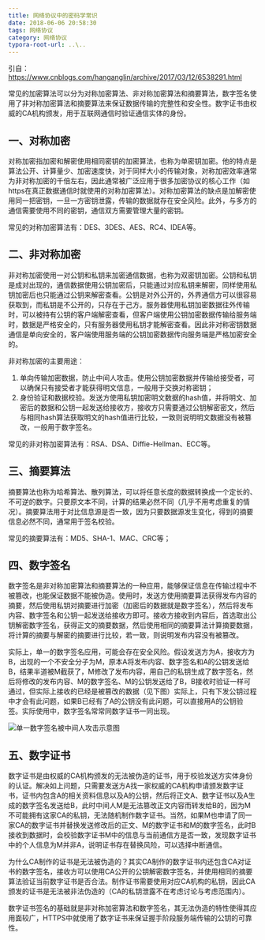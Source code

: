 ```yaml
---
title: 网络协议中的密码学常识
date: 2018-06-06 20:58:30
tags: 网络协议
category: 网络协议
typora-root-url: ..\..
---
```


引自：https://www.cnblogs.com/hanganglin/archive/2017/03/12/6538291.html

常见的加密算法可以分为对称加密算法、非对称加密算法和摘要算法，数字签名使用了非对称加密算法和摘要算法来保证数据传输的完整性和安全性。数字证书由权威的CA机构颁发，用于互联网通信时验证通信实体的身份。

## 一、对称加密
对称加密指加密和解密使用相同密钥的加密算法，也称为单密钥加密。他的特点是算法公开、计算量少、加密速度快，对于同样大小的传输对象，对称加密效率通常为非对称加密的千倍左右，因此通常被广泛应用于很多加密协议的核心工作（如https在真正数据通信时就使用的对称加密算法）。对称加密算法的缺点是加解密使用同一把密钥，一旦一方密钥泄露，传输的数据就存在安全风险。此外，与多方的通信需要使用不同的密钥，通信双方需要管理大量的密钥。

常见的对称加密算法有：DES、3DES、AES、RC4、IDEA等。

## 二、非对称加密
非对称加密使用一对公钥和私钥来加密通信数据，也称为双密钥加密。公钥和私钥是成对出现的，通信数据使用公钥加密后，只能通过对应私钥来解密，同样使用私钥加密后也只能通过公钥来解密查看。公钥是对外公开的，外界通信方可以很容易获取到，而私钥是不公开的，只存在于己方。服务器使用私钥加密数据往外传输时，可以被持有公钥的客户端解密查看，但客户端使用公钥加密数据传输给服务端时，数据是严格安全的，只有服务器使用私钥才能解密查看。因此非对称密钥数据通信是单向安全的，客户端使用服务端的公钥加密数据传向服务端是严格加密安全的。

非对称加密的主要用途：
1. 单向传输加密数据，防止中间人攻击。使用公钥加密数据并传输给接受者，可以确保只有接受者才能获得明文信息，一般用于交换对称密钥；
2. 身份验证和数据校验。发送方使用私钥加密明文数据的hash值，并将明文、加密后的数据和公钥一起发送给接收方，接收方只需要通过公钥解密密文，然后与相同hash算法获取明文的hash值进行比较，一致则说明明文数据没有被篡改，一般用于数字签名。

常见的非对称加密算法有：RSA、DSA、Diffie-Hellman、ECC等。

## 三、摘要算法
摘要算法也称为哈希算法、散列算法，可以将任意长度的数据转换成一个定长的、不可逆的数字。只要原文本不同，计算的结果必然不同（几乎不用考虑重复的情况）。摘要算法用于对比信息源是否一致，因为只要数据源发生变化，得到的摘要信息必然不同，通常用于签名校验。

常见的摘要算法有：MD5、SHA-1、MAC、CRC等；

## 四、数字签名
数字签名是非对称加密算法和摘要算法的一种应用，能够保证信息在传输过程中不被篡改，也能保证数据不能被伪造。使用时，发送方使用摘要算法获得发布内容的摘要，然后使用私钥对摘要进行加密（加密后的数据就是数字签名），然后将发布内容、数字签名和公钥一起发送给接收方即可。接收方接收到内容后，首选取出公钥解密数字签名，获得正文的摘要数据，然后使用相同的摘要算法计算摘要数据，将计算的摘要与解密的摘要进行比较，若一致，则说明发布内容没有被篡改。 

实际上，单一的数字签名应用，可能会存在安全风险。假设发送方为A，接收方为B，出现的一个不安全分子为M，原本A将发布内容、数字签名和A的公钥发送给B，结果半道被M截获了，M修改了发布内容，用自己的私钥生成了数字签名，然后将修改的发布内容、M的数字签名、M的公钥发送给了B，B接收时验证一样可通过，但实际上接收的已经是被篡改的数据（见下图）实际上，只有下发公钥过程中才会有此问题，如果B已经有了A的公钥没有此问题，可以直接用A的公钥验签。实际使用中，数字签名常常同数字证书一同出现。

![单一数字签名被中间人攻击示意图](/pics/crypt-mid-attac.jpg)

## 五、数字证书
数字证书是由权威的CA机构颁发的无法被伪造的证书，用于校验发送方实体身份的认证。解决如上问题，只需要发送方A找一家权威的CA机构申请颁发数字证书，证书内包含A的相关资料信息以及A的公钥，然后将正文A、数字证书以及A生成的数字签名发送给B，此时中间人M是无法篡改正文内容而转发给B的，因为M不可能拥有这家CA的私钥，无法随机制作数字证书。当然，如果M也申请了同一家CA的数字证书并替换发送修改后的正文、M的数字证书和M的数字签名，此时B接收到数据时，会校验数字证书M中的信息与当前通信方是否一致，发现数字证书中的个人信息为M并非A，说明证书存在替换风险，可以选择中断通信。

为什么CA制作的证书是无法被伪造的？其实CA制作的数字证书内还包含CA对证书的数字签名，接收方可以使用CA公开的公钥解密数字签名，并使用相同的摘要算法验证当前数字证书是否合法。制作证书需要使用对应CA机构的私钥，因此CA颁发的证书是无法被非法伪造的（CA的私钥泄露不在考虑讨论与考虑范围内）。

数字证书签名的基础就是非对称加密算法和数字签名，其无法伪造的特性使得其应用面较广，HTTPS中就使用了数字证书来保证握手阶段服务端传输的公钥的可靠性。